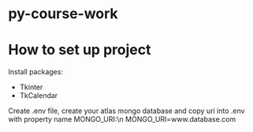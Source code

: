 # py-course-work

<h1>How to set up project</h1>
<p>Install packages:</p>
<ul>
  <li>Tkinter</li>
  <li>TkCalendar</li>
</ul>
<p>Create .env file, create your atlas mongo database and copy uri into .env with property name MONGO_URI:\n
MONGO_URI=www.database.com</p>
